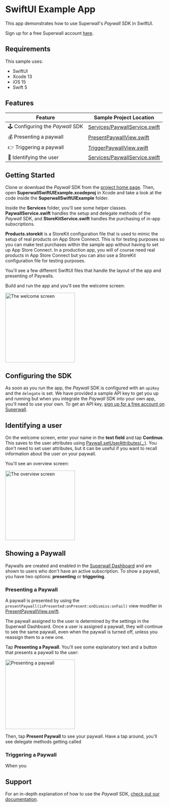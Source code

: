 # SwiftUI Example App

This app demonstrates how to use Superwall's *Paywall* SDK in SwiftUI. 

Sign up for a free Superwall account [here](https://superwall.com).


## Requirements

This sample uses:

- SwiftUI
- Xcode 13
- iOS 15
- Swift 5

## Features

| Feature                             | Sample Project Location                   |
| ----------------------------------- | ----------------------------------------- |
| 🕹 Configuring the *Paywall* SDK    | [Services/PaywallService.swift](SuperwallSwiftUIExample/SuperwallSwiftUIExample/Services/PaywallService.swift#L20) |
| 💰 Presenting a paywall             | [PresentPaywallView.swift](SuperwallSwiftUIExample/SuperwallSwiftUIExample/PresentPaywallView.swift#L35) |
| 👉 Triggering a paywall             | [TriggerPaywallView.swift](SuperwallSwiftUIExample/SuperwallSwiftUIExample/TriggerPaywallView.swift#L36) |
| 👥 Identifying the user             | [Services/PaywallService.swift](SuperwallSwiftUIExample/SuperwallSwiftUIExample/Services/PaywallService.swift#L31) |

## Getting Started

Clone or download the *Paywall* SDK from the [project home page](https://github.com/superwall-me/paywall-ios). Then, open **SuperwallSwiftUIExample.xcodeproj** in Xcode and take a look at the code inside the **SuperwallSwiftUIExample** folder.

Inside the **Services** folder, you'll see some helper classes. **PaywallService.swift** handles the setup and delegate methods of the *Paywall* SDK, and **StoreKitService.swift** handles the purchasing of in-app subscriptions.

**Products.storekit** is a StoreKit configuration file that is used to mimic the setup of real products on App Store Connect. This is for testing purposes so you can make test purchases within the sample app without having to set up App Store Connect. In a production app, you will of course need real products in App Store Connect but you can also use a StoreKit configuration file for testing purposes.

You'll see a few different SwiftUI files that handle the layout of the app and presenting of Paywalls.

Build and run the app and you'll see the welcome screen:

<img src="https://i.imgur.com/jKkBBNW.png" align="center" alt="The welcome screen" width="220px" />

## Configuring the SDK

As soon as you run the app, the *Paywall* SDK is configured with an `apiKey` and the `delegate` is set. We have provided a sample API key to get you up and running but when you integrate the *Paywall* SDK into your own app, you'll need to use your own. To get an API key, [sign up for a free account on Superwall](https://superwall.com).

## Identifying a user

On the welcome screen, enter your name in the **text field** and tap **Continue**. This saves to the user attributes using   [Paywall.setUserAttributes(_:)](SuperwallSwiftUIExample/SuperwallSwiftUIExample/Services/PaywallService.swift#L31). You don't need to set user attributes, but it can be useful if you want to recall information about the user on your paywall.

You'll see an overview screen:

<img src="https://i.imgur.com/4maP9Fh.png" align="center" alt="The overview screen" width="220px" />

## Showing a Paywall

Paywalls are created and enabled in the [Superwall Dashboard](https://superwall.com/dashboard) and are shown to users who don't have an active subscription. To show a paywall, you have two options: **presenting** or **triggering**.

### Presenting a Paywall 

A paywall is presented by using the `presentPaywall(isPresented:onPresent:onDismiss:onFail)` view modifier in [PresentPaywallView.swift](SuperwallSwiftUIExample/SuperwallSwiftUIExample/PresentPaywallView.swift#L36). 

The paywall assigned to the user is determined by the settings in the Superwall Dashboard. Once a user is assigned a paywall, they will continue to see the same paywall, even when the paywall is turned off, unless you reassign them to a new one.

Tap **Presenting a Paywall**. You'll see some explanatory text and a button that presents a paywall to the user:

<img src="https://i.imgur.com/pRBHy0R.png" align="center" alt="Presenting a paywall" width="220px" />

Then, tap **Present Paywall** to see your paywall. Have a tap around, you'll see delegate methods getting called

### Triggering a Paywall

When you 

## Support

For an in-depth explanation of how to use the *Paywall* SDK, [check out our documentation](https://docs.superwall.com).
